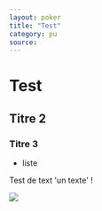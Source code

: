 ```yaml
---
layout: poker
title: "Test"
category: pu
source: 
---
```


# Test

## Titre 2

### Titre 3

- liste

Test de text 'un texte' !

<img src="https://greglejeune.github.io/ebook/img/Graph-1.png">
